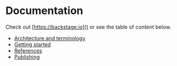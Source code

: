 # Documentation

Check out [https://backstage.io]() or see the table of content below.

- [Architecture and terminology](architecture-terminology.md)
- [Getting started](getting-started/README.md)
- [References](reference/README.md)
- [Publishing](publishing.md)
